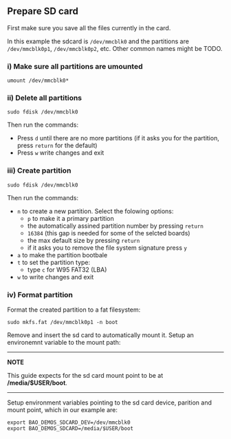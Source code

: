 ## Prepare SD card

First make sure you save all the files currently in the card.

In this example the sdcard is `/dev/mmcblk0` and the partitions are 
`/dev/mmcblk0p1`, `/dev/mmcblk0p2`, etc. Other common names might be TODO.

### i) Make sure all partitions are umounted

```
umount /dev/mmcblk0*
```

### ii) Delete all partitions

```
sudo fdisk /dev/mmcblk0
```

Then run the commands:

* Press `d` until there are no more partitions (if it asks you for the 
partition, press `return` for the default)
* Press `w` write changes and exit

### iii) Create partition

```
sudo fdisk /dev/mmcblk0
```

Then run the commands:

* `n` to create a new partition. Select the folowing options:
    *  `p` to make it a primary partition
    *  the automatically assined partition number by pressing `return`
    *  `16384` (this gap is needed for some of the selcted boards)
    *  the max default size by pressing `return`
    *  if it asks you to remove the file system signature press `y`
* `a` to make the partition bootbale
* `t` to set the partition type:
    * type `c` for W95 FAT32 (LBA)
* `w` to write changes and exit


### iv) Format partition

Format the created partition to a fat filesystem:

```
sudo mkfs.fat /dev/mmcblk0p1 -n boot
```

Remove and insert the sd card to automatically mount it. Setup an environemnt 
variable to the mount path:

---

**NOTE**

This guide expects for the sd card mount point to be at **/media/$USER/boot**. 

---

Setup environment variables pointing to the sd card device, parition and mount 
point, which in our example are:

```
export BAO_DEMOS_SDCARD_DEV=/dev/mmcblk0
export BAO_DEMOS_SDCARD=/media/$USER/boot
```

